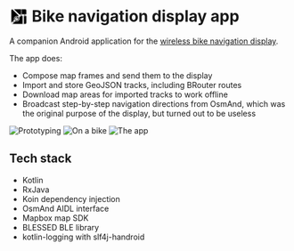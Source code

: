 # <img src="https://github.com/Radiokot/osmand-display-app/raw/main/app/src/main/res/mipmap-hdpi/ic_launcher.png" alt="Icon" style="vertical-align: bottom; height: 1.2em;"/> Bike navigation display app
A companion Android application for the [wireless bike navigation display](https://github.com/Radiokot/osmand-display).

The app does:
- Compose map frames and send them to the display
- Import and store GeoJSON tracks, including BRouter routes
- Download map areas for imported tracks to work offline
- Broadcast step-by-step navigation directions from OsmAnd, which was the original purpose of the display, but turned out to be useless

<p float="left">
  <img src="https://user-images.githubusercontent.com/5675681/210539138-c739653d-2bbe-474f-b061-48d86704e82c.png" width="400" alt="Prototyping"/>
  <img src="https://user-images.githubusercontent.com/5675681/212536029-b758ba95-dd6e-4a5c-be77-41d6c6c35408.png" width="225" alt="On a bike"/>
  <img src="https://user-images.githubusercontent.com/5675681/212535953-71a9e10d-2c91-4f38-80ef-dce9b940366c.png" width="135" alt="The app"/>
</p>

## Tech stack
- Kotlin
- RxJava
- Koin dependency injection
- OsmAnd AIDL interface
- Mapbox map SDK
- BLESSED BLE library
- kotlin-logging with slf4j-handroid
